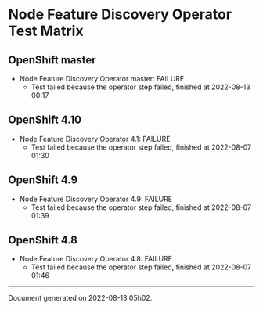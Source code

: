 
Node Feature Discovery Operator Test Matrix
===========================================

OpenShift master
----------------



* Node Feature Discovery Operator master: FAILURE
  - Test failed because the operator step failed, finished at 2022-08-13 00:17






OpenShift 4.10
--------------



* Node Feature Discovery Operator 4.1: FAILURE
  - Test failed because the operator step failed, finished at 2022-08-07 01:30






OpenShift 4.9
-------------



* Node Feature Discovery Operator 4.9: FAILURE
  - Test failed because the operator step failed, finished at 2022-08-07 01:39






OpenShift 4.8
-------------



* Node Feature Discovery Operator 4.8: FAILURE
  - Test failed because the operator step failed, finished at 2022-08-07 01:46






---
Document generated on 2022-08-13 05h02.
